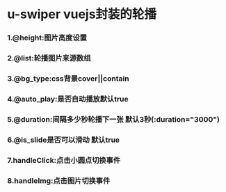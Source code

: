 # u-swiper vuejs封装的轮播
### 1.@height:图片高度设置
### 2.@list:轮播图片来源数组
### 3.@bg_type:css背景cover||contain
### 4.@auto_play:是否自动播放默认true
### 5.@duration:间隔多少秒轮播下一张 默认3秒(:duration="3000")
### 6.@is_slide是否可以滑动 默认true
### 7.handleClick:点击小圆点切换事件
### 8.handleImg:点击图片切换事件

